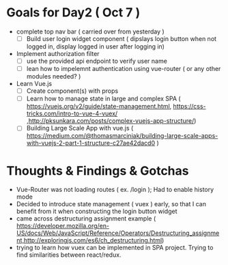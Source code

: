 

# Goals for Day2 ( Oct 7 )

- complete top nav bar ( carried over from yesterday )
    - [ ] Build user login widget component ( dipslays login button when not logged in, display logged in user after logging in)
- Implement authorization filter
    - [ ] use the provided api endpoint to verify user name
    - [ ] lean how to impelemnt authentication using vue-router ( or any other modules needed? )
- Learn Vue.js 
    - [ ] Create component(s) with props
    - [ ] Learn how to manage state in large and complex SPA ( https://vuejs.org/v2/guide/state-management.html, https://css-tricks.com/intro-to-vue-4-vuex/ ,http://pksunkara.com/posts/complex-vuejs-app-structure/)
    - [ ] Building Large Scale App with vue.js ( https://medium.com/@thomasmarciniak/building-large-scale-apps-with-vuejs-2-part-1-structure-c27ae42dacd0 )

# Thoughts & Findings & Gotchas

- Vue-Router was not loading routes ( ex. /login ); Had to enable history mode
- Decided to introduce state management ( vuex ) early, so that I can benefit from it when constructing the login button widget
- came across destructuring assignment example ( https://developer.mozilla.org/en-US/docs/Web/JavaScript/Reference/Operators/Destructuring_assignment,http://exploringjs.com/es6/ch_destructuring.html)
- trying to learn how vuex can be implemented in SPA project.  Trying to find similarities between react/redux.